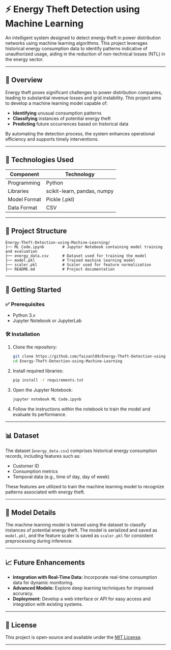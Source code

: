 # ⚡ Energy Theft Detection using Machine Learning

An intelligent system designed to detect energy theft in power distribution networks using machine learning algorithms. This project leverages historical energy consumption data to identify patterns indicative of unauthorized usage, aiding in the reduction of non-technical losses (NTL) in the energy sector.

---

## 📌 Overview

Energy theft poses significant challenges to power distribution companies, leading to substantial revenue losses and grid instability. This project aims to develop a machine learning model capable of:

- **Identifying** unusual consumption patterns
- **Classifying** instances of potential energy theft
- **Predicting** future occurrences based on historical data

By automating the detection process, the system enhances operational efficiency and supports timely interventions.

---

## 🧠 Technologies Used

| Component     | Technology |
|---------------|------------|
| Programming   | Python     |
| Libraries     | scikit-learn, pandas, numpy |
| Model Format  | Pickle (.pkl) |
| Data Format   | CSV        |

---

## 📁 Project Structure

```
Energy-Theft-Detection-using-Machine-Learning/
├── ML Code.ipynb        # Jupyter Notebook containing model training and evaluation
├── energy_data.csv      # Dataset used for training the model
├── model.pkl            # Trained machine learning model
├── scaler.pkl           # Scaler used for feature normalization
├── README.md            # Project documentation
```

---

## 🚀 Getting Started

### ✅ Prerequisites

- Python 3.x
- Jupyter Notebook or JupyterLab

### 🛠 Installation

1. Clone the repository:
   ```bash
   git clone https://github.com/faizanl09/Energy-Theft-Detection-using-Machine-Learning.git
   cd Energy-Theft-Detection-using-Machine-Learning
   ```

2. Install required libraries:
   ```bash
   pip install -r requirements.txt
   ```

3. Open the Jupyter Notebook:
   ```bash
   jupyter notebook ML Code.ipynb
   ```

4. Follow the instructions within the notebook to train the model and evaluate its performance.

---

## 📊 Dataset

The dataset (`energy_data.csv`) comprises historical energy consumption records, including features such as:

- Customer ID
- Consumption metrics
- Temporal data (e.g., time of day, day of week)

These features are utilized to train the machine learning model to recognize patterns associated with energy theft.

---

## 🧪 Model Details

The machine learning model is trained using the dataset to classify instances of potential energy theft. The model is serialized and saved as `model.pkl`, and the feature scaler is saved as `scaler.pkl` for consistent preprocessing during inference.

---

## 📈 Future Enhancements

- **Integration with Real-Time Data:** Incorporate real-time consumption data for dynamic monitoring.
- **Advanced Models:** Explore deep learning techniques for improved accuracy.
- **Deployment:** Develop a web interface or API for easy access and integration with existing systems.

---

## 📎 License

This project is open-source and available under the [MIT License](LICENSE).

---

